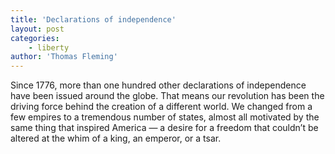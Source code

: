 ```yaml
---
title: 'Declarations of independence'
layout: post
categories:
    - liberty
author: 'Thomas Fleming'
---
```


Since 1776, more than one hundred other declarations of independence have been issued around the globe. That means our revolution has been the driving force behind the creation of a different world. We changed from a few empires to a tremendous number of states, almost all motivated by the same thing that inspired America — a desire for a freedom that couldn’t be altered at the whim of a king, an emperor, or a tsar.